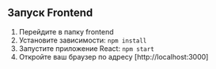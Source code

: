 ## Запуск Frontend

1. Перейдите в папку frontend
2. Установите зависимости: `npm install`
3. Запустите приложение React: `npm start`
4. Откройте ваш браузер по адресу [http://localhost:3000]
